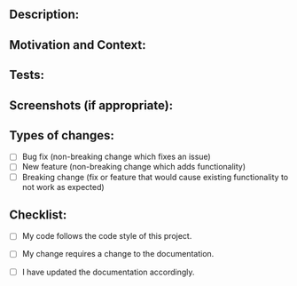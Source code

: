 <!--- Provide a general summary of your changes in the Title above -->
<!--- Delete the headings to any sections that are not used -->

## Description:
<!--- Describe your changes in detail -->

## Motivation and Context:
<!--- Why is this change required? What problem does it solve? -->
<!--- If it fixes an open issue, please link to the issue here. -->

## Tests:
<!--- Please describe in detail how you tested your changes. -->
<!--- Include details of your testing environment, tests you ran to see how -->
<!--- your change affects other areas of the code, etc. -->

## Screenshots (if appropriate):

## Types of changes:
<!--- What types of changes does your code introduce? Put an `x` in all the boxes that apply: -->
- [ ] Bug fix (non-breaking change which fixes an issue)
- [ ] New feature (non-breaking change which adds functionality)
- [ ] Breaking change (fix or feature that would cause existing functionality to not work as expected)

## Checklist:
<!--- Go over all the following points, and put an `x` in all the boxes that apply. -->
<!--- If you're unsure about any of these, don't hesitate to ask on our Slack. We're here to help! -->
- [ ] My code follows the code style of this project.
- [ ] My change requires a change to the documentation.
- [ ] I have updated the documentation accordingly.


<!-- Thank you to Steve for this template! https://github.com/stevemao/github-issue-templates -->
